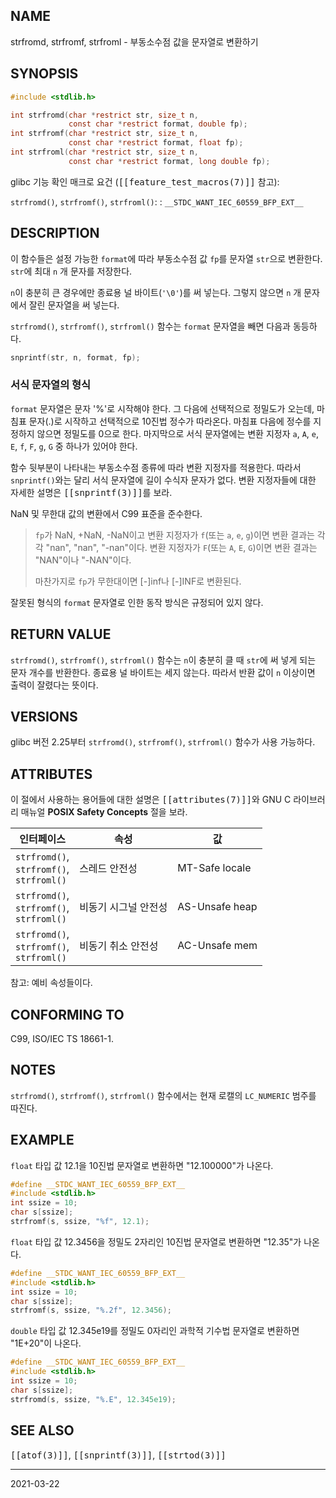 ## NAME

strfromd, strfromf, strfroml - 부동소수점 값을 문자열로 변환하기

## SYNOPSIS

```c
#include <stdlib.h>

int strfromd(char *restrict str, size_t n,
             const char *restrict format, double fp);
int strfromf(char *restrict str, size_t n,
             const char *restrict format, float fp);
int strfroml(char *restrict str, size_t n,
             const char *restrict format, long double fp);
```

glibc 기능 확인 매크로 요건 (<tt>[[feature_test_macros(7)]]</tt> 참고):

`strfromd()`, `strfromf()`, `strfroml()`:
:   `__STDC_WANT_IEC_60559_BFP_EXT__`

## DESCRIPTION

이 함수들은 설정 가능한 `format`에 따라 부동소수점 값 `fp`를 문자열 `str`으로 변환한다. `str`에 최대 `n` 개 문자를 저장한다.

`n`이 충분히 큰 경우에만 종료용 널 바이트(`'\0'`)를 써 넣는다. 그렇지 않으면 `n` 개 문자에서 잘린 문자열을 써 넣는다.

`strfromd()`, `strfromf()`, `strfroml()` 함수는 `format` 문자열을 빼면 다음과 동등하다.

```c
snprintf(str, n, format, fp);
```

### 서식 문자열의 형식

`format` 문자열은 문자 '%'로 시작해야 한다. 그 다음에 선택적으로 정밀도가 오는데, 마침표 문자(.)로 시작하고 선택적으로 10진법 정수가 따라온다. 마침표 다음에 정수를 지정하지 않으면 정밀도를 0으로 한다. 마지막으로 서식 문자열에는 변환 지정자 `a`, `A`, `e`, `E`, `f`, `F`, `g`, `G` 중 하나가 있어야 한다.

함수 뒷부분이 나타내는 부동소수점 종류에 따라 변환 지정자를 적용한다. 따라서 `snprintf()`와는 달리 서식 문자열에 길이 수식자 문자가 없다. 변환 지정자들에 대한 자세한 설명은 <tt>[[snprintf(3)]]</tt>를 보라.

NaN 및 무한대 값의 변환에서 C99 표준을 준수한다.

> `fp`가 NaN, +NaN, -NaN이고 변환 지정자가 `f`(또는 `a`, `e`, `g`)이면 변환 결과는 각각 "nan", "nan", "-nan"이다. 변환 지정자가 `F`(또는 `A`, `E`, `G`)이면 변환 결과는 "NAN"이나 "-NAN"이다.
>
> 마찬가지로 `fp`가 무한대이면 [-]inf나 [-]INF로 변환된다.

잘못된 형식의 `format` 문자열로 인한 동작 방식은 규정되어 있지 않다.

## RETURN VALUE

`strfromd()`, `strfromf()`, `strfroml()` 함수는 `n`이 충분히 클 때 `str`에 써 넣게 되는 문자 개수를 반환한다. 종료용 널 바이트는 세지 않는다. 따라서 반환 값이 `n` 이상이면 출력이 잘렸다는 뜻이다.

## VERSIONS

glibc 버전 2.25부터 `strfromd()`, `strfromf()`, `strfroml()` 함수가 사용 가능하다.

## ATTRIBUTES

이 절에서 사용하는 용어들에 대한 설명은 <tt>[[attributes(7)]]</tt>와 GNU C 라이브러리 매뉴얼 **POSIX Safety Concepts** 절을 보라.

| 인터페이스 | 속성 | 값 |
| --- | --- | --- |
| `strfromd()`,<br>`strfromf()`,<br>`strfroml()` | 스레드 안전성        | MT-Safe locale |
| `strfromd()`,<br>`strfromf()`,<br>`strfroml()` | 비동기 시그널 안전성 | AS-Unsafe heap |
| `strfromd()`,<br>`strfromf()`,<br>`strfroml()` | 비동기 취소 안전성   | AC-Unsafe mem  |

참고: 예비 속성들이다.

## CONFORMING TO

C99, ISO/IEC TS 18661-1.

## NOTES

`strfromd()`, `strfromf()`, `strfroml()` 함수에서는 현재 로캘의 `LC_NUMERIC` 범주를 따진다.

## EXAMPLE

`float` 타입 값 12.1을 10진법 문자열로 변환하면 "12.100000"가 나온다.

```c
#define __STDC_WANT_IEC_60559_BFP_EXT__
#include <stdlib.h>
int ssize = 10;
char s[ssize];
strfromf(s, ssize, "%f", 12.1);
```

`float` 타입 값 12.3456을 정밀도 2자리인 10진법 문자열로 변환하면 "12.35"가 나온다.

```c
#define __STDC_WANT_IEC_60559_BFP_EXT__
#include <stdlib.h>
int ssize = 10;
char s[ssize];
strfromf(s, ssize, "%.2f", 12.3456);
```

`double` 타입 값 12.345e19를 정밀도 0자리인 과학적 기수법 문자열로 변환하면 "1E+20"이 나온다.

```c
#define __STDC_WANT_IEC_60559_BFP_EXT__
#include <stdlib.h>
int ssize = 10;
char s[ssize];
strfromd(s, ssize, "%.E", 12.345e19);
```

## SEE ALSO

<tt>[[atof(3)]]</tt>, <tt>[[snprintf(3)]]</tt>, <tt>[[strtod(3)]]</tt>

----

2021-03-22
